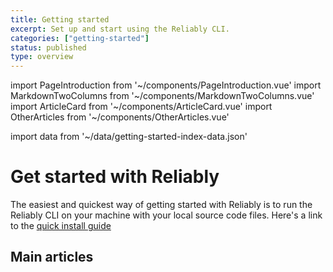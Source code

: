 ```yaml
---
title: Getting started
excerpt: Set up and start using the Reliably CLI.
categories: ["getting-started"]
status: published
type: overview
---
```

import PageIntroduction from '~/components/PageIntroduction.vue'
import MarkdownTwoColumns from '~/components/MarkdownTwoColumns.vue'
import ArticleCard from '~/components/ArticleCard.vue'
import OtherArticles from '~/components/OtherArticles.vue'

import data from '~/data/getting-started-index-data.json'

# Get started with Reliably

<PageIntroduction>
  The easiest and quickest way of getting started with Reliably is to run the Reliably CLI on your machine with your local source code files. Here's a link to the  <a href="/docs/getting-started/install/#quick-install-guide">quick install guide</a>
</PageIntroduction>

## Main articles

<MarkdownTwoColumns>
  <ArticleCard
    title="Install Reliably"
    description="Install the Reliably CLI and make your first Kubernetes manifest more reliable in minutes."
    link="/getting-started/install/"
  />
  <ArticleCard
    title="Upgrade the Reliably CLI"
    description="If you already have the  Reliably CLI installed, you can easily
    upgrade to the latest version of Reliably."
    link="/getting-started/upgrade/"
  />
  <ArticleCard
    title="Login to Reliably"
    description="Authenticate the Reliably CLI with Reliably.com"
    link="/getting-started/login/"
  />
   <ArticleCard
    title="Kubectl Plugin"
    description="Run Reliably as a kubectl Plugin"
    link="/getting-started/kubectl-plugin//"
  />


</MarkdownTwoColumns>

